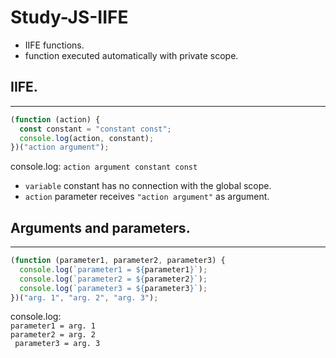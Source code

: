 # Study-JS-IIFE

- IIFE functions.
- function executed automatically with private scope.

## IIFE.

---

```javascript
(function (action) {
  const constant = "constant const";
  console.log(action, constant);
})("action argument");
```

console.log: `action argument constant const`

- `variable` constant has no connection with the global scope.
- `action` parameter receives `"action argument"` as argument.

## Arguments and parameters.

---

```javascript
(function (parameter1, parameter2, parameter3) {
  console.log(`parameter1 = ${parameter1}`);
  console.log(`parameter2 = ${parameter2}`);
  console.log(`parameter3 = ${parameter3}`);
})("arg. 1", "arg. 2", "arg. 3");
```

console.log:<br> `parameter1 = arg. 1 `<br>`parameter2 = arg. 2` <br>` parameter3 = arg. 3`<br>
